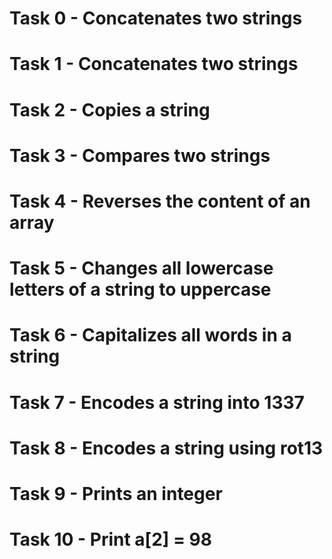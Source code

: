 # Task 0 - Concatenates two strings
# Task 1 - Concatenates two strings
# Task 2 - Copies a string
# Task 3 - Compares two strings
# Task 4 - Reverses the content of an array
# Task 5 - Changes all lowercase letters of a string to uppercase
# Task 6 - Capitalizes all words in a string
# Task 7 - Encodes a string into 1337
# Task 8 - Encodes a string using rot13
# Task 9 - Prints an integer
# Task 10 - Print a[2] = 98

